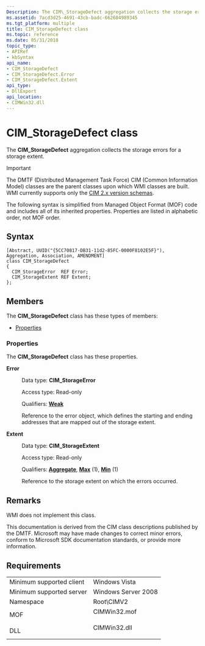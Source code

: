 ```yaml
---
Description: The CIM\_StorageDefect aggregation collects the storage errors for a storage extent.
ms.assetid: 7acd3d25-4691-43cb-badc-662684989345
ms.tgt_platform: multiple
title: CIM_StorageDefect class
ms.topic: reference
ms.date: 05/31/2018
topic_type: 
- APIRef
- kbSyntax
api_name: 
- CIM_StorageDefect
- CIM_StorageDefect.Error
- CIM_StorageDefect.Extent
api_type: 
- DllExport
api_location: 
- CIMWin32.dll
---
```


# CIM\_StorageDefect class

The **CIM\_StorageDefect** aggregation collects the storage errors for a storage extent.

> [!IMPORTANT]
> The DMTF (Distributed Management Task Force) CIM (Common Information Model) classes are the parent classes upon which WMI classes are built. WMI currently supports only the [CIM 2.x version schemas](https://dmtf.org/standards/cim/schemas).

 

The following syntax is simplified from Managed Object Format (MOF) code and includes all of its inherited properties. Properties are listed in alphabetic order, not MOF order.

## Syntax

``` syntax
[Abstract, UUID("{5CC70817-DB31-11d2-85FC-0000F8102E5F}"), Aggregation, Association, AMENDMENT]
class CIM_StorageDefect
{
  CIM_StorageError  REF Error;
  CIM_StorageExtent REF Extent;
};
```

## Members

The **CIM\_StorageDefect** class has these types of members:

-   [Properties](#properties)

### Properties

The **CIM\_StorageDefect** class has these properties.

<dl> <dt>

**Error**
</dt> <dd> <dl> <dt>

Data type: **CIM\_StorageError**
</dt> <dt>

Access type: Read-only
</dt> <dt>

Qualifiers: [**Weak**](/windows/desktop/WmiSdk/standard-qualifiers)
</dt> </dl>

Reference to the error object, which defines the starting and ending addresses that are mapped out of the storage extent.

</dd> <dt>

**Extent**
</dt> <dd> <dl> <dt>

Data type: **CIM\_StorageExtent**
</dt> <dt>

Access type: Read-only
</dt> <dt>

Qualifiers: [**Aggregate**](/windows/desktop/WmiSdk/standard-qualifiers), [**Max**](/windows/desktop/WmiSdk/standard-qualifiers) (1), [**Min**](/windows/desktop/WmiSdk/standard-qualifiers) (1)
</dt> </dl>

Reference to the storage extent on which the errors occurred.

</dd> </dl>

## Remarks

WMI does not implement this class.

This documentation is derived from the CIM class descriptions published by the DMTF. Microsoft may have made changes to correct minor errors, conform to Microsoft SDK documentation standards, or provide more information.

## Requirements



|                                     |                                                                                         |
|-------------------------------------|-----------------------------------------------------------------------------------------|
| Minimum supported client<br/> | Windows Vista<br/>                                                                |
| Minimum supported server<br/> | Windows Server 2008<br/>                                                          |
| Namespace<br/>                | Root\\CIMV2<br/>                                                                  |
| MOF<br/>                      | <dl> <dt>CIMWin32.mof</dt> </dl> |
| DLL<br/>                      | <dl> <dt>CIMWin32.dll</dt> </dl> |



 

